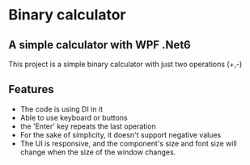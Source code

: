# Binary calculator

## A simple calculator with WPF .Net6

This project is a simple binary calculator with just two operations (+,-)

## Features

- The code is using DI in it
- Able to use keyboard or buttons
- the 'Enter' key repeats the last operation
- For the sake of simplicity, it doesn't support negative values
- The UI is responsive, and the component's size and font size will change when the size of the window changes.
